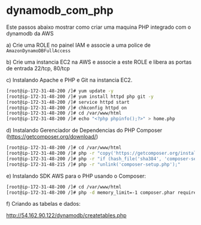 # dynamodb_com_php
Este passos abaixo mostrar como criar uma maquina PHP integrado com o dynamodb da AWS

a) Crie uma ROLE no painel IAM e associe a uma police de `AmazonDynamoDBFullAccess`

b) Crie uma instancia EC2 na AWS e associe a este ROLE e libera as portas de entrada 22/tcp, 80/tcp

c) Instalando Apache e PHP e Git na instancia EC2.
```bash
[root@ip-172-31-48-200 /]# yum update -y
[root@ip-172-31-48-200 /]# yum install httpd php git -y
[root@ip-172-31-48-200 /]# service httpd start
[root@ip-172-31-48-200 /]# chkconfig httpd on
[root@ip-172-31-48-200 /]# cd /var/www/html
[root@ip-172-31-48-200 /]# echo "<?php phpinfo();?>" > home.php
```

d) Instalando Gerenciador de Dependencias do PHP Composer (https://getcomposer.org/download/)
```bash
[root@ip-172-31-48-200 /]# cd /var/www/html
[root@ip-172-31-48-200 /]# php -r "copy('https://getcomposer.org/installer', 'composer-setup.php');"
[root@ip-172-31-48-200 /]# php -r "if (hash_file('sha384', 'composer-setup.php') === '756890a4488ce9024fc62c56153228907f1545c228516cbf63f885e036d37e9a59d27d63f46af1d4d07ee0f76181c7d3') { echo 'Installer verified'; } else { echo 'Installer corrupt'; unlink('composer-setup.php'); } echo PHP_EOL;"
[root@ip-172-31-48-215 /]# php -r "unlink('composer-setup.php');"
```

e) Instalando SDK AWS para o PHP usando o Composer:
```bash
[root@ip-172-31-48-200 /]# cd /var/www/html
[root@ip-172-31-48-200 /]# php -d memory_limit=-1 composer.phar require aws/aws-sdk-php
```

f) Criando as tabelas e dados:

http://54.162.90.122/dynamodb/createtables.php

